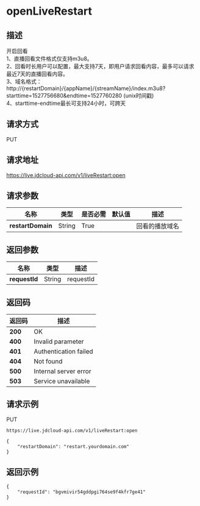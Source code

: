 # openLiveRestart


## 描述
开启回看<br>
1、直播回看文件格式仅支持m3u8。<br>
2、回看时长用户可以配置，最大支持7天，即用户请求回看内容，最多可以请求最近7天的直播回看内容。<br>
3、域名格式：http://{restartDomain}/{appName}/{streamName}/index.m3u8?starttime=1527756680&endtime=1527760280 (unix时间戳)<br>
4、starttime-endtime最长可支持24小时，可跨天<br>


## 请求方式
PUT

## 请求地址
https://live.jdcloud-api.com/v1/liveRestart:open


## 请求参数
|名称|类型|是否必需|默认值|描述|
|---|---|---|---|---|
|**restartDomain**|String|True| |回看的播放域名|


## 返回参数
|名称|类型|描述|
|---|---|---|
|**requestId**|String|requestId|


## 返回码
|返回码|描述|
|---|---|
|**200**|OK|
|**400**|Invalid parameter|
|**401**|Authentication failed|
|**404**|Not found|
|**500**|Internal server error|
|**503**|Service unavailable|

## 请求示例
PUT
```
https://live.jdcloud-api.com/v1/liveRestart:open
```

```
{
    "restartDomain": "restart.yourdomain.com"
}
```

## 返回示例
```
{
    "requestId": "bgvmivir54gddpgi764se9f4kfr7ge41"
}
```

